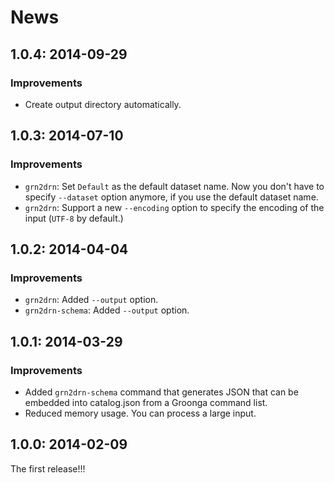 # News

## 1.0.4: 2014-09-29

### Improvements

  * Create output directory automatically.

## 1.0.3: 2014-07-10

### Improvements

  * `grn2drn`: Set `Default` as the default dataset name. Now you don't have to specify `--dataset` option anymore, if you use the default dataset name.
  * `grn2drn`: Support a new `--encoding` option to specify the encoding of the input (`UTF-8` by default.)

## 1.0.2: 2014-04-04

### Improvements

  * `grn2drn`: Added `--output` option.
  * `grn2drn-schema`: Added `--output` option.

## 1.0.1: 2014-03-29

### Improvements

  * Added `grn2drn-schema` command that generates JSON that can be
    embedded into catalog.json from a Groonga command list.
  * Reduced memory usage. You can process a large input.

## 1.0.0: 2014-02-09

The first release!!!

